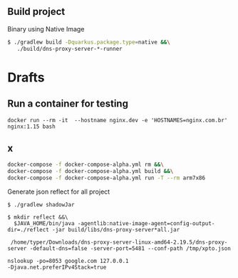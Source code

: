 ## Build project

Binary using Native Image
```bash
$ ./gradlew build -Dquarkus.package.type=native &&\
   ./build/dns-proxy-server-*-runner
```

# Drafts

## Run a container  for testing

```
docker run --rm -it  --hostname nginx.dev -e 'HOSTNAMES=nginx.com.br' nginx:1.15 bash
```
## x
```bash
docker-compose -f docker-compose-alpha.yml rm &&\
docker-compose -f docker-compose-alpha.yml build &&\
docker-compose -f docker-compose-alpha.yml run -T --rm arm7x86
```

Generate json reflect for all project 

```
$ ./gradlew shadowJar

$ mkdir reflect &&\
  $JAVA_HOME/bin/java -agentlib:native-image-agent=config-output-dir=./reflect -jar build/libs/dns-proxy-server*all.jar

 /home/typer/Downloads/dns-proxy-server-linux-amd64-2.19.5/dns-proxy-server -default-dns=false -server-port=5481 --conf-path /tmp/xpto.json

```


```
nslookup -po=8053 google.com 127.0.0.1
-Djava.net.preferIPv4Stack=true
```
